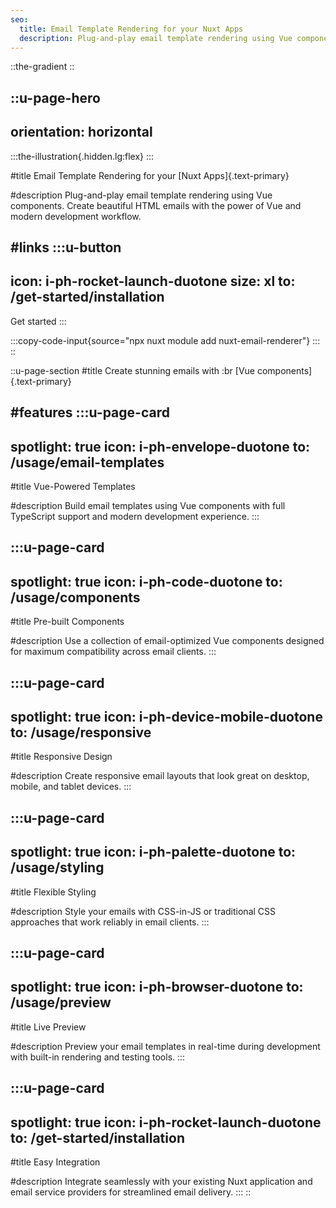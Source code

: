 ```yaml
---
seo:
  title: Email Template Rendering for your Nuxt Apps
  description: Plug-and-play email template rendering using Vue components for Nuxt apps. Create beautiful HTML emails with the power of Vue.
---
```


::the-gradient
::

::u-page-hero
---
orientation: horizontal
---
:::the-illustration{.hidden.lg:flex}
:::

#title
Email Template Rendering for your [Nuxt Apps]{.text-primary}

#description
Plug-and-play email template rendering using Vue components. Create beautiful HTML emails with the power of Vue and modern development workflow.

#links
:::u-button
---
icon: i-ph-rocket-launch-duotone
size: xl
to: /get-started/installation
---
Get started
:::

:::copy-code-input{source="npx nuxt module add nuxt-email-renderer"}
:::
::

::u-page-section
#title
Create stunning emails with :br [Vue components]{.text-primary}

#features
:::u-page-card
---
spotlight: true
icon: i-ph-envelope-duotone
to: /usage/email-templates
---
#title
Vue-Powered Templates

#description
Build email templates using Vue components with full TypeScript support and modern development experience.
:::

:::u-page-card
---
spotlight: true
icon: i-ph-code-duotone
to: /usage/components
---
#title
Pre-built Components

#description
Use a collection of email-optimized Vue components designed for maximum compatibility across email clients.
:::

:::u-page-card
---
spotlight: true
icon: i-ph-device-mobile-duotone
to: /usage/responsive
---
#title
Responsive Design

#description
Create responsive email layouts that look great on desktop, mobile, and tablet devices.
:::

:::u-page-card
---
spotlight: true
icon: i-ph-palette-duotone
to: /usage/styling
---
#title
Flexible Styling

#description
Style your emails with CSS-in-JS or traditional CSS approaches that work reliably in email clients.
:::

:::u-page-card
---
spotlight: true
icon: i-ph-browser-duotone
to: /usage/preview
---
#title
Live Preview

#description
Preview your email templates in real-time during development with built-in rendering and testing tools.
:::

:::u-page-card
---
spotlight: true
icon: i-ph-rocket-launch-duotone
to: /get-started/installation
---
#title
Easy Integration

#description
Integrate seamlessly with your existing Nuxt application and email service providers for streamlined email delivery.
:::
::
